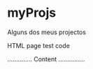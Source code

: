 # myProjs
Alguns dos meus projectos

HTML page test code

<html>
  <hea>
    <title>TESTE</title>
    </head>
  <body>
  .............. Content ...............
  </body>
  </html>
